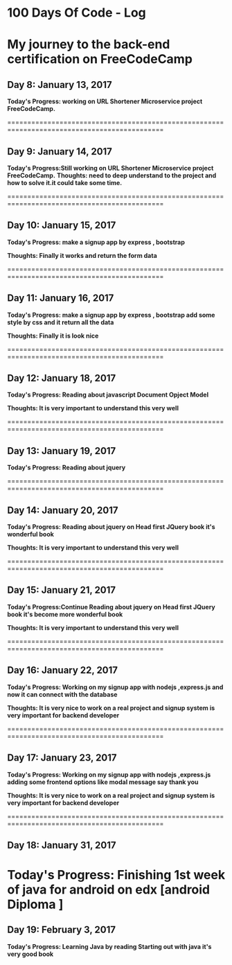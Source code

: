 # 100 Days Of Code - Log
# My journey to the back-end certification on FreeCodeCamp

## Day 8: January 13, 2017 

**Today's Progress: working on URL Shortener Microservice project FreeCodeCamp.**

=============================================================================================

## Day 9: January 14, 2017 
   __Today's Progress:Still working on URL Shortener Microservice project FreeCodeCamp.__
   __Thoughts: need to deep understand to the project and how to solve it.it could take some time.__

=============================================================================================

## Day 10: January 15, 2017 
__Today's Progress: make a signup app by express , bootstrap__

__Thoughts: Finally it works and return the form data__

=============================================================================================

## Day 11: January 16, 2017 
__Today's Progress: make a signup app by express , bootstrap add some style by css and it return all the data__

__Thoughts: Finally it is look nice__

=============================================================================================

## Day 12: January 18, 2017 
__Today's Progress: Reading about javascript Document Opject Model__

__Thoughts: It is very important to understand this very well__


=============================================================================================

## Day 13: January 19, 2017 
__Today's Progress: Reading about jquery__

=============================================================================================

## Day 14: January 20, 2017 
__Today's Progress: Reading about jquery on Head first JQuery book it's wonderful book__

__Thoughts: It is very important to understand this very well__

=============================================================================================

## Day 15: January 21, 2017 
__Today's Progress:Continue  Reading about jquery on Head first JQuery book it's become more  wonderful book__

__Thoughts: It is very important to understand this very well__

=============================================================================================

## Day 16: January 22, 2017 
__Today's Progress: Working on my signup app with nodejs ,express.js and now it can connect with the database__

__Thoughts: It is very nice to work on a real project and signup system is very important for backend developer__


=============================================================================================

## Day 17: January 23, 2017 
__Today's Progress: Working on my signup app with nodejs ,express.js adding some frontend options like modal message say thank you__

__Thoughts: It is very nice to work on a real project and signup system is very important for backend developer__

=============================================================================================

## Day 18: January 31, 2017 
__Today's Progress: Finishing 1st week of java for android on edx [android Diploma ]__
=============================================================================================

## Day 19: February 3, 2017 
__Today's Progress: Learning Java by reading Starting out with java it's very good book__
